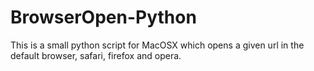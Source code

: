 BrowserOpen-Python
==================

This is a small python script for MacOSX which opens a given url in the default browser, safari, firefox and opera.
